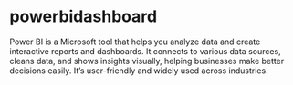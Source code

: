 # powerbidashboard
Power BI is a Microsoft tool that helps you analyze data and create interactive reports and dashboards. It connects to various data sources, cleans data, and shows insights visually, helping businesses make better decisions easily. It’s user-friendly and widely used across industries.

